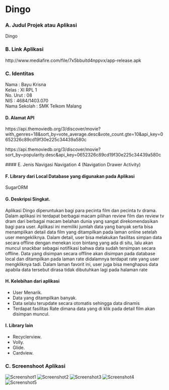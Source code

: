# Dingo
### A. Judul Projek atau Aplikasi
Dingo

### B. Link Aplikasi
<p> http://www.mediafire.com/file/7x5bbuitd4nppvx/app-release.apk</p> 

### C. Identitas 
Nama          : Bayu Krisna <br>
Kelas         : XI RPL 1 <br>
No. Urut      : 08 <br>
NIS           : 4684/1403.070 <br>
Nama Sekolah  : SMK Telkom Malang <br>

#### D. Alamat API
<p> https://api.themoviedb.org/3/discover/movie?with_genres=18&sort_by=vote_average.desc&vote_count.gte=10&api_key=0652326c89cd19f30e225c34439a580c </p>
<p>https://api.themoviedb.org/3/discover/movie?sort_by=popularity.desc&api_key=0652326c89cd19f30e225c34439a580c</p>
#### E. Jenis Navigasi
Navigation 4 (Navigation Drawer Activity)

#### F. Library dari Local Database yang digunakan pada Aplikasi 
SugarORM

#### G. Deskripsi Singkat.
Aplikasi Dingo diperuntukan bagi para pecinta film dan pecinta tv drama. 
Dalam aplikasi ini terdapat berbagai macam pilihan review film dan review tv dram dari berbagai macam belahan dunia yang sangat direkomendasikan bagi para user.
Aplikasi ini memiliki jumlah data yang banyak serta bisa menampilkan detail data film yang ditampilkan pada laman online setelah user mengekliknya. 
Dalam detail, user bisa melakukan fasilitas simpan data secara offline dengan menekan icon bintang yang ada di situ, lalu akan muncul snackbar sebagai notifikasi bahwa data sudah tersimpan secara offline. 
Data yang disimpan secara offline akan disimpan pada database local dan ditampilkan pada laman rate didalamnya terdapat rate yang user mengkliknya tadi. 
Dalam laman favorit ini, user juga bisa menghapus data apabila data tersebut dirasa tidak dibutuhkan lagi pada halaman rate

#### H. Kelebihan dari aplikasi
- User Menarik.
- Data yang ditampilkan banyak.
- Data selalu terupdate secara otomatis sehingga data dinamis
- Terdapat fasilitas Rate dimana data yang di klik pada detail film akan disimpan muncul.

#### I. Library lain
- Recyclerview.
- Volly.
- Glide.
- Cardview.

### C. Screenshoot Aplikasi
![Screenshot1](https://s10.postimg.org/git93mtop/Screenshot_2017-05-14-21-07-27-51.png)
![Screenshot2](https://s22.postimg.org/rhktpo2k1/Screenshot_2017-05-14-21-07-33-81.png)
![Screenshot3](https://s15.postimg.org/r2up66m0r/Screenshot_2017-05-14-21-11-25-56_1.png)
![Screenshot4](https://s24.postimg.org/b4nob9391/Screenshot_2017-05-14-21-19-24-84.png)
![Screenshot5](https://s9.postimg.org/hoip5mav3/Screenshot_2017-05-14-21-23-00-60.png)
